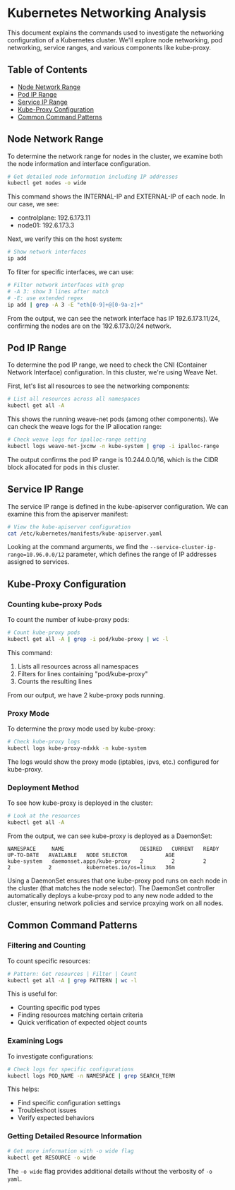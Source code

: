 # Kubernetes Networking Analysis

This document explains the commands used to investigate the networking configuration of a Kubernetes cluster. We'll explore node networking, pod networking, service ranges, and various components like kube-proxy.

## Table of Contents

- [Node Network Range](#node-network-range)
- [Pod IP Range](#pod-ip-range)
- [Service IP Range](#service-ip-range)
- [Kube-Proxy Configuration](#kube-proxy-configuration)
- [Common Command Patterns](#common-command-patterns)

## Node Network Range

To determine the network range for nodes in the cluster, we examine both the node information and interface configuration.

```bash
# Get detailed node information including IP addresses
kubectl get nodes -o wide
```

This command shows the INTERNAL-IP and EXTERNAL-IP of each node. In our case, we see:

- controlplane: 192.6.173.11
- node01: 192.6.173.3

Next, we verify this on the host system:

```bash
# Show network interfaces
ip add
```

To filter for specific interfaces, we can use:

```bash
# Filter network interfaces with grep
# -A 3: show 3 lines after match
# -E: use extended regex
ip add | grep -A 3 -E "eth[0-9]+@[0-9a-z]+"
```

From the output, we can see the network interface has IP 192.6.173.11/24, confirming the nodes are on the 192.6.173.0/24 network.

## Pod IP Range

To determine the pod IP range, we need to check the CNI (Container Network Interface) configuration. In this cluster, we're using Weave Net.

First, let's list all resources to see the networking components:

```bash
# List all resources across all namespaces
kubectl get all -A
```

This shows the running weave-net pods (among other components). We can check the weave logs for the IP allocation range:

```bash
# Check weave logs for ipalloc-range setting
kubectl logs weave-net-jxcmw -n kube-system | grep -i ipalloc-range
```

The output confirms the pod IP range is 10.244.0.0/16, which is the CIDR block allocated for pods in this cluster.

## Service IP Range

The service IP range is defined in the kube-apiserver configuration. We can examine this from the apiserver manifest:

```bash
# View the kube-apiserver configuration
cat /etc/kubernetes/manifests/kube-apiserver.yaml
```

Looking at the command arguments, we find the `--service-cluster-ip-range=10.96.0.0/12` parameter, which defines the range of IP addresses assigned to services.

## Kube-Proxy Configuration

### Counting kube-proxy Pods

To count the number of kube-proxy pods:

```bash
# Count kube-proxy pods
kubectl get all -A | grep -i pod/kube-proxy | wc -l
```

This command:

1. Lists all resources across all namespaces
2. Filters for lines containing "pod/kube-proxy"
3. Counts the resulting lines

From our output, we have 2 kube-proxy pods running.

### Proxy Mode

To determine the proxy mode used by kube-proxy:

```bash
# Check kube-proxy logs
kubectl logs kube-proxy-ndxkk -n kube-system
```

The logs would show the proxy mode (iptables, ipvs, etc.) configured for kube-proxy.

### Deployment Method

To see how kube-proxy is deployed in the cluster:

```bash
# Look at the resources
kubectl get all -A
```

From the output, we can see kube-proxy is deployed as a DaemonSet:

```
NAMESPACE     NAME                        DESIRED   CURRENT   READY   UP-TO-DATE   AVAILABLE   NODE SELECTOR            AGE
kube-system   daemonset.apps/kube-proxy   2         2         2       2            2           kubernetes.io/os=linux   36m
```

Using a DaemonSet ensures that one kube-proxy pod runs on each node in the cluster (that matches the node selector). The DaemonSet controller automatically deploys a kube-proxy pod to any new node added to the cluster, ensuring network policies and service proxying work on all nodes.

## Common Command Patterns

### Filtering and Counting

To count specific resources:

```bash
# Pattern: Get resources | Filter | Count
kubectl get all -A | grep PATTERN | wc -l
```

This is useful for:

- Counting specific pod types
- Finding resources matching certain criteria
- Quick verification of expected object counts

### Examining Logs

To investigate configurations:

```bash
# Check logs for specific configurations
kubectl logs POD_NAME -n NAMESPACE | grep SEARCH_TERM
```

This helps:

- Find specific configuration settings
- Troubleshoot issues
- Verify expected behaviors

### Getting Detailed Resource Information

```bash
# Get more information with -o wide flag
kubectl get RESOURCE -o wide
```

The `-o wide` flag provides additional details without the verbosity of `-o yaml`.
